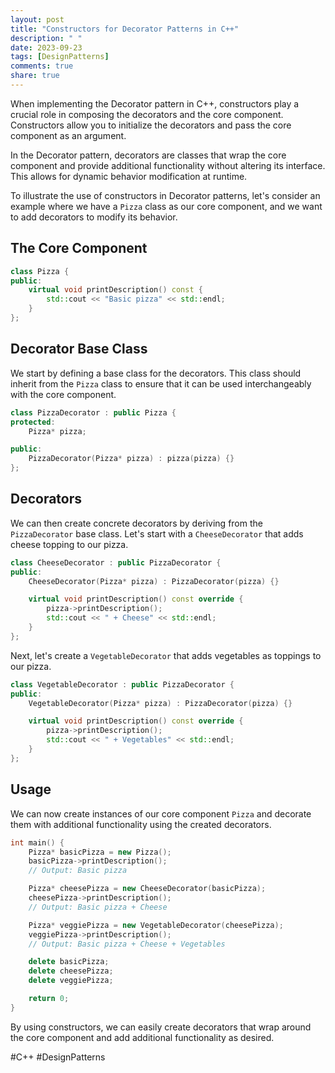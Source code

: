 ```yaml
---
layout: post
title: "Constructors for Decorator Patterns in C++"
description: " "
date: 2023-09-23
tags: [DesignPatterns]
comments: true
share: true
---
```


When implementing the Decorator pattern in C++, constructors play a crucial role in composing the decorators and the core component. Constructors allow you to initialize the decorators and pass the core component as an argument.

In the Decorator pattern, decorators are classes that wrap the core component and provide additional functionality without altering its interface. This allows for dynamic behavior modification at runtime.

To illustrate the use of constructors in Decorator patterns, let's consider an example where we have a `Pizza` class as our core component, and we want to add decorators to modify its behavior.

## The Core Component

```cpp
class Pizza {
public:
    virtual void printDescription() const {
        std::cout << "Basic pizza" << std::endl;
    }
};
```

## Decorator Base Class

We start by defining a base class for the decorators. This class should inherit from the `Pizza` class to ensure that it can be used interchangeably with the core component.

```cpp
class PizzaDecorator : public Pizza {
protected:
    Pizza* pizza;

public:
    PizzaDecorator(Pizza* pizza) : pizza(pizza) {}
};
```

## Decorators

We can then create concrete decorators by deriving from the `PizzaDecorator` base class. Let's start with a `CheeseDecorator` that adds cheese topping to our pizza.

```cpp
class CheeseDecorator : public PizzaDecorator {
public:
    CheeseDecorator(Pizza* pizza) : PizzaDecorator(pizza) {}

    virtual void printDescription() const override {
        pizza->printDescription();
        std::cout << " + Cheese" << std::endl;
    }
};
```

Next, let's create a `VegetableDecorator` that adds vegetables as toppings to our pizza.

```cpp
class VegetableDecorator : public PizzaDecorator {
public:
    VegetableDecorator(Pizza* pizza) : PizzaDecorator(pizza) {}

    virtual void printDescription() const override {
        pizza->printDescription();
        std::cout << " + Vegetables" << std::endl;
    }
};
```

## Usage

We can now create instances of our core component `Pizza` and decorate them with additional functionality using the created decorators.

```cpp
int main() {
    Pizza* basicPizza = new Pizza();
    basicPizza->printDescription();
    // Output: Basic pizza

    Pizza* cheesePizza = new CheeseDecorator(basicPizza);
    cheesePizza->printDescription();
    // Output: Basic pizza + Cheese

    Pizza* veggiePizza = new VegetableDecorator(cheesePizza);
    veggiePizza->printDescription();
    // Output: Basic pizza + Cheese + Vegetables

    delete basicPizza;
    delete cheesePizza;
    delete veggiePizza;

    return 0;
}
```

By using constructors, we can easily create decorators that wrap around the core component and add additional functionality as desired.

#C++ #DesignPatterns